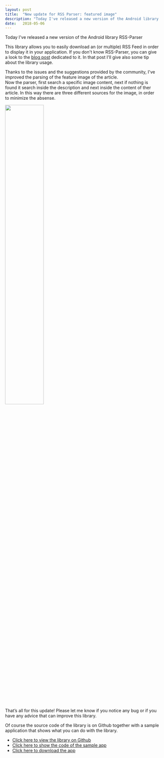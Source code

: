 ```yaml
---
layout: post
title:  "New update for RSS Parser: featured image"
description: "Today I've released a new version of the Android library RSS-Parser. Let's see what changes!"
date:   2018-05-06
---
```

Today I've released a new version of the Android library RSS-Parser

This library allows you to easily download an (or multiple) RSS Feed in order to display it in your application. If you don't know RSS-Parser, you can give a look to the [blog post](http://www.marcogomiero.com/posts/rss-parser-library/) dedicated to it. In that post I'll give also some tip about the library usage. 


Thanks to the issues and the suggestions provided by the community, I've improved the parsing of the feature image of the article. <br> 
Now the parser, first search a specific image content, next if nothing is found it search inside the description and next inside the content of ther article. In this way there are three different sources for the image, in order to minimize the absense. 
 
<img src="https://raw.githubusercontent.com/prof18/RSS-Parser/master/Screen.png" width="50%" height="50%" align="center">

That’s all for this update! Please let me know if you notice any bug or if you have any advice that can improve this library.

Of course the source code of the library is on Github together with a sample application that shows what you can do with the library.


* [Click here to view the library on Github](https://github.com/prof18/RSS-Parse) 
* [Click here to show the code of the sample app](https://github.com/prof18/RSS-Parser/tree/master/app) 
* [Click here to download the app](https://github.com/prof18/RSS-Parser/blob/master/RSS%20Parser.apk) 


